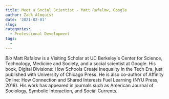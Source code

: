 ```yaml
---
title: Meet a Social Scientist - Matt Rafalow, Google
author: Zack Almquist
date: '2021-02-01'
slug: 
categories:
  - Professional Development
tags:
  - 
---
```


*Bio* Matt Rafalow is a Visiting Scholar at UC Berkeley's Center for Science, Technology, Medicine and Society, and a social scientist at Google. His book, Digital Divisions: How Schools Create Inequality in the Tech Era, just published with University of Chicago Press. He is also co-author of Affinity Online: How Connection and Shared Interests Fuel Learning (NYU Press, 2018). His work has appeared in journals such as American Journal of Sociology, Symbolic Interaction, and Social Currents.